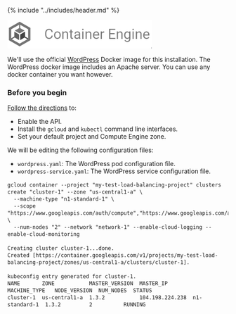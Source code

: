 {% include "../includes/header.md" %}

![](../images/gcp-container-engine.png)

We'll use the official [WordPress](https://registry.hub.docker.com/_/wordpress/) Docker image for this installation. 
The WordPress docker image includes an Apache server. You can use any docker container you want however.

### Before you begin

[Follow the directions](https://cloud.google.com/container-engine/docs/before-you-begin) to:

* Enable the API.
* Install the `gcloud` and `kubectl` command line interfaces.
* Set your default project and Compute Engine zone.

We will be editing the following configuration files:

* `wordpress.yaml`: The WordPress pod configuration file.
* `wordpress-service.yaml`: The WordPress service configuration file.

```
gcloud container --project "my-test-load-balancing-project" clusters create "cluster-1" --zone "us-central1-a" \
  --machine-type "n1-standard-1" \
  --scope "https://www.googleapis.com/auth/compute","https://www.googleapis.com/auth/devstorage.read_only","https://www.googleapis.com/auth/logging.write","https://www.googleapis.com/auth/monitoring","https://www.googleapis.com/auth/servicecontrol","https://www.googleapis.com/auth/service.management" \
  --num-nodes "2" --network "network-1" --enable-cloud-logging --enable-cloud-monitoring

Creating cluster cluster-1...done.
Created [https://container.googleapis.com/v1/projects/my-test-load-balancing-project/zones/us-central1-a/clusters/cluster-1].

kubeconfig entry generated for cluster-1.
NAME       ZONE           MASTER_VERSION  MASTER_IP        MACHINE_TYPE   NODE_VERSION  NUM_NODES  STATUS
cluster-1  us-central1-a  1.3.2           104.198.224.238  n1-standard-1  1.3.2         2          RUNNING
```